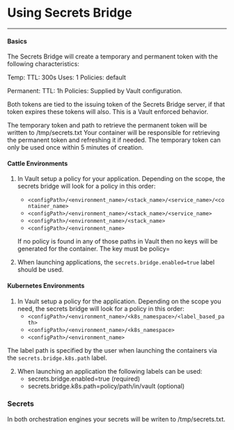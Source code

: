 # Using Secrets Bridge
---
#### Basics

The Secrets Bridge will create a temporary and permanent token with the following characteristics:

Temp:
  TTL: 300s
  Uses: 1
  Policies: default

Permanent:
  TTL: 1h
  Policies: Supplied by Vault configuration.

Both tokens are tied to the issuing token of the Secrets Bridge server, if that token expires these tokens will also. This is a Vault enforced behavior.

The temporary token and path to retrieve the permanent token will be written to /tmp/secrets.txt
Your container will be responsible for retrieving the permanent token and refreshing it if needed. The temporary token can only be used once within 5 minutes of creation.


#### Cattle Environments
1. In Vault setup a policy for your application. Depending on the scope, the secrets bridge will look for a policy in this order:
	* `<configPath>/<environment_name>/<stack_name>/<service_name>/<container_name>`
	* `<configPath>/<environment_name>/<stack_name>/<service_name>`
	* `<configPath>/<environment_name>/<stack_name>`
	* `<configPath>/<environment_name>`

	If no policy is found in any of those paths in Vault then no keys will be generated for the container. The key must be policy=
	
2. When launching applications, the `secrets.bridge.enabled=true` label should be used.


#### Kubernetes Environments

1. In Vault setup a policy for the application. Depending on the scope you need, the secrets bridge will look for a policy in this order:
	* `<configPath>/<environment_name>/<k8s_namespace>/<label_based_path>`
	* `<configPath>/<environment_name>/<k8s_namespace>`
	* `<configPath>/<environment_name>`

 The label path is specified by the user when launching the containers via the `secrets.bridge.k8s.path` label.
 
2. When launching an application the following labels can be used:
	* secrets.bridge.enabled=true (required)
	* secrets.bridge.k8s.path=policy/path/in/vault (optional)


### Secrets

In both orchestration engines your secrets will be writen to /tmp/secrets.txt.
